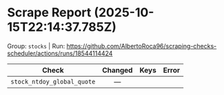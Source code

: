 # Scrape Report (2025-10-15T22:14:37.785Z)

Group: `stocks`  |  Run: https://github.com/AlbertoRoca96/scraping-checks-scheduler/actions/runs/18544114424

| Check | Changed | Keys | Error |
|---|:---:|:--|:--|
| `stock_ntdoy_global_quote` | — |  |  |
